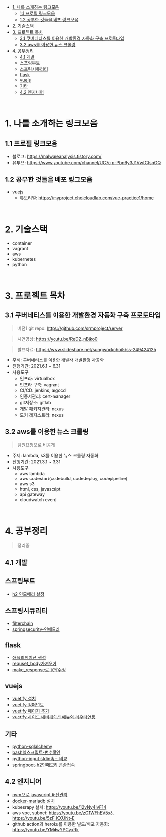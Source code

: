- [1. 나를 소개하는 링크모음](#1-나를-소개하는-링크모음)
  - [1.1 프로필 링크모음](#11-프로필-링크모음)
  - [1.2 공부한 것들을 배포 링크모음](#12-공부한-것들을-배포-링크모음)
- [2. 기술스택](#2-기술스택)
- [3. 프로젝트 목차](#3-프로젝트-목차)
  - [3.1 쿠버네티스를 이용한 개발환경 자동화 구축 프로토타입](#31-쿠버네티스를-이용한-개발환경-자동화-구축-프로토타입)
  - [3.2 aws를 이용한 뉴스 크롤링](#32-aws를-이용한-뉴스-크롤링)
- [4. 공부정리](#4-공부정리)
  - [4.1 개발](#41-개발)
  - [스프링부트](#스프링부트)
  - [스프링시큐리티](#스프링시큐리티)
  - [flask](#flask)
  - [vuejs](#vuejs)
  - [기타](#기타)
  - [4.2 엔지니어](#42-엔지니어)

<br>

# 1. 나를 소개하는 링크모음
## 1.1 프로필 링크모음
* 블로그: https://malwareanalysis.tistory.com/
* 유투브: https://www.youtube.com/channel/UC7ctp-Pbn6y3J1VwtCtsnOQ

## 1.2 공부한 것들을 배포 링크모음
* vuejs
  * 튜토리얼: https://myproject.choicloudlab.com/vue-practice1/home

<br>

# 2. 기술스택
* container
* vagrant
* aws
* kubernetes
* python

<br>

# 3. 프로젝트 목차
## 3.1 쿠버네티스를 이용한 개발환경 자동화 구축 프로토타입
> 버전1 git repo: https://github.com/srmproject/server

> 시연영상: https://youtu.be/ReD2_nBjko0

> 발표자료: https://www.slideshare.net/sungwookchoi5/ss-249424125

* 주제: 쿠버네티스를 이용한 개발자 개발환경 자동화
* 진행기간: 2021.6.1 ~ 6.31
* 사용도구
  * 인프라: virtualbox
  * 인프라 구축: vagrant
  * CI/CD: jenkins, argocd
  * 인증서관리: cert-manager
  * git저장소: gitlab
  * 개발 패키지관리: nexus
  * 도커 레지스트리: nexus

## 3.2 aws를 이용한 뉴스 크롤링
> 팀원요청으로 비공개

* 주제: lambda, s3를 이용한 뉴스 크롤링 자동화
* 진행기간: 2021.3.1 ~ 3.31
* 사용도구
  * aws lambda
  * aws codestart(codebuild, codedeploy, codepipeline)
  * aws s3
  * html, css, javascript
  * api gateway
  * cloudwatch event

<br>

# 4. 공부정리
> 정리중
## 4.1 개발
## 스프링부트
* [h2 인모메리 설정](./documentation/springboot/inmemory_h2_configuration.md)
## 스프링시큐리티
* [filterchain](./documentation/springseucirty/filterchain.md)
* [springsecurity-인메모리](./documentation/springseucirty/InmemoryUser.md)
## flask
* [애플리케이션 생성](./documentation/flask/create_application.md)
* [requset_body가져오기](./documentation/flask/request_body.md)
* [make_response로 응답수정](./documentation/flask/make_response.md)
## vuejs
* [vuetify 설치](./documentation/vuejs/vuetify/install.md)
* [vuetify 컴퍼넌트](./documentation/vuejs/vuetify/required_vuetify_components.md)
* [vuetify 페이지 추가](./documentation/vuejs/vuetify/helloworld.md)
* [vuetify 사이드 네비게이션 메뉴와 라우터연동](./documentation/vuejs/vuetify/vlist-router.md)
## 기타
* [python-sqlalchemy](https://malwareanalysis.tistory.com/141)
* [bash쉘스크립트-변수확인](https://malwareanalysis.tistory.com/158)
* [python-input,stdin속도 비교](https://malwareanalysis.tistory.com/156)
* [springboot-h2인메모리 콘솔접속](https://malwareanalysis.tistory.com/160)

## 4.2 엔지니어
* [nvm으로 javascript 버전관리](https://malwareanalysis.tistory.com/145)
* [docker-mariadb 설치](https://malwareanalysis.tistory.com/140)
* kubesrapy 설치: https://youtu.be/12vNy4IvF14
* aws vpc, subnet: https://youtu.be/zG1WFhEV5x8, https://youtu.be/5zF_KXUNt-E
* github action과 heroku를 이용한 빌드/배포 자동화: https://youtu.be/YMdwYPCyxRk
